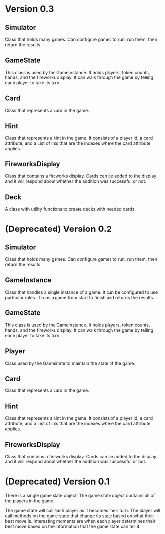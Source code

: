 # Version 0.3
## Simulator

Class that holds many games. Can configure games to run, run them, then return the results.

## GameState

This class is used by the GameInstance. It holds players, token counts, hands, and the fireworks display. It can walk through the game by telling each player to take its turn.

## Card

Class that represents a card in the game.

## Hint

Class that represents a hint in the game. It consists of a player id, a card attribute, and a List of ints that are the indexes where the card attribute applies.

## FireworksDisplay

Class that contains a fireworks display. Cards can be added to the display and it will respond about whether the addition was successful or not.

## Deck 

A class with utility functions to create decks with needed cards.

# (Deprecated) Version 0.2
## Simulator

Class that holds many games. Can configure games to run, run them, then return the results.

## GameInstance

Class that handles a single instance of a game. It can be configured to use partcular rules. It runs a game from start to finish and returns the results.

## GameState

This class is used by the GameInstance. It holds players, token counts, hands, and the fireworks display. It can walk through the game by telling each player to take its turn.

## Player

Class used by the GameState to maintain the state of the game.

## Card

Class that represents a card in the game.

## Hint

Class that represents a hint in the game. It consists of a player id, a card attribute, and a List of ints that are the indexes where the card attribute applies.

## FireworksDisplay

Class that contains a fireworks display. Cards can be added to the display and it will respond about whether the addition was successful or not.

# (Deprecated) Version 0.1

There is a single game state object. The game state object contains all of the players in the game.

The game state will call each player as it becomes their turn. The player will call methods on the
game state that change its state based on what their best move is. Interesting moments are when
each player determines their best move based on the information that the game state can tell it.
